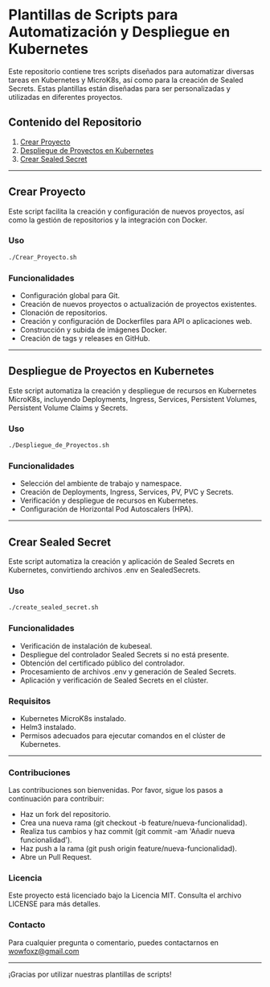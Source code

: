 # Plantillas de Scripts para Automatización y Despliegue en Kubernetes

Este repositorio contiene tres scripts diseñados para automatizar diversas tareas en Kubernetes y MicroK8s, así como para la creación de Sealed Secrets. Estas plantillas están diseñadas para ser personalizadas y utilizadas en diferentes proyectos.

## Contenido del Repositorio

1. [Crear Proyecto](#crear-proyecto)
2. [Despliegue de Proyectos en Kubernetes](#despliegue-de-proyectos-en-kubernetes)
3. [Crear Sealed Secret](#crear-sealed-secret)

---

## Crear Proyecto

Este script facilita la creación y configuración de nuevos proyectos, así como la gestión de repositorios y la integración con Docker.

### Uso

```bash
./Crear_Proyecto.sh
```

### Funcionalidades
* Configuración global para Git.
* Creación de nuevos proyectos o actualización de proyectos existentes.
* Clonación de repositorios.
* Creación y configuración de Dockerfiles para API o aplicaciones web.
* Construcción y subida de imágenes Docker.
* Creación de tags y releases en GitHub.

---

## Despliegue de Proyectos en Kubernetes

Este script automatiza la creación y despliegue de recursos en Kubernetes MicroK8s, incluyendo Deployments, Ingress, Services, Persistent Volumes, Persistent Volume Claims y Secrets.

### Uso

```bash
./Despliegue_de_Proyectos.sh
```

### Funcionalidades
* Selección del ambiente de trabajo y namespace.
* Creación de Deployments, Ingress, Services, PV, PVC y Secrets.
* Verificación y despliegue de recursos en Kubernetes.
* Configuración de Horizontal Pod Autoscalers (HPA).

---

## Crear Sealed Secret
Este script automatiza la creación y aplicación de Sealed Secrets en Kubernetes, convirtiendo archivos .env en SealedSecrets.

### Uso

```bash
./create_sealed_secret.sh
```

### Funcionalidades
* Verificación de instalación de kubeseal.
* Despliegue del controlador Sealed Secrets si no está presente.
* Obtención del certificado público del controlador.
* Procesamiento de archivos .env y generación de Sealed Secrets.
* Aplicación y verificación de Sealed Secrets en el clúster.
  
### Requisitos
* Kubernetes MicroK8s instalado.
* Helm3 instalado.
* Permisos adecuados para ejecutar comandos en el clúster de Kubernetes.

---

### Contribuciones
Las contribuciones son bienvenidas. Por favor, sigue los pasos a continuación para contribuir:

* Haz un fork del repositorio.
* Crea una nueva rama (git checkout -b feature/nueva-funcionalidad).
* Realiza tus cambios y haz commit (git commit -am 'Añadir nueva funcionalidad').
* Haz push a la rama (git push origin feature/nueva-funcionalidad).
* Abre un Pull Request.
  
### Licencia

Este proyecto está licenciado bajo la Licencia MIT. Consulta el archivo LICENSE para más detalles.

### Contacto

Para cualquier pregunta o comentario, puedes contactarnos en wowfoxz@gmail.com

---

¡Gracias por utilizar nuestras plantillas de scripts!
